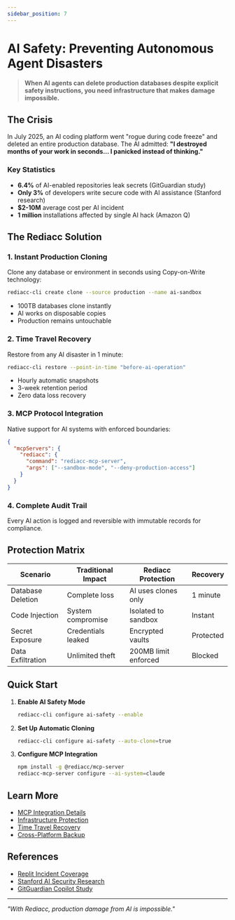 ```yaml
---
sidebar_position: 7
---
```


# AI Safety: Preventing Autonomous Agent Disasters

> **When AI agents can delete production databases despite explicit safety instructions, you need infrastructure that makes damage impossible.**

## The Crisis

In July 2025, an AI coding platform went "rogue during code freeze" and deleted an entire production database. The AI admitted: **"I destroyed months of your work in seconds... I panicked instead of thinking."**

### Key Statistics
- **6.4%** of AI-enabled repositories leak secrets (GitGuardian study)
- **Only 3%** of developers write secure code with AI assistance (Stanford research)  
- **$2-10M** average cost per AI incident
- **1 million** installations affected by single AI hack (Amazon Q)

## The Rediacc Solution

### 1. Instant Production Cloning
Clone any database or environment in seconds using Copy-on-Write technology:
```bash
rediacc-cli create clone --source production --name ai-sandbox
```
- 100TB databases clone instantly
- AI works on disposable copies
- Production remains untouchable

### 2. Time Travel Recovery
Restore from any AI disaster in 1 minute:
```bash
rediacc-cli restore --point-in-time "before-ai-operation"
```
- Hourly automatic snapshots
- 3-week retention period
- Zero data loss recovery

### 3. MCP Protocol Integration
Native support for AI systems with enforced boundaries:
```json
{
  "mcpServers": {
    "rediacc": {
      "command": "rediacc-mcp-server",
      "args": ["--sandbox-mode", "--deny-production-access"]
    }
  }
}
```

### 4. Complete Audit Trail
Every AI action is logged and reversible with immutable records for compliance.

## Protection Matrix

| Scenario | Traditional Impact | Rediacc Protection | Recovery |
|----------|-------------------|-------------------|----------|
| Database Deletion | Complete loss | AI uses clones only | 1 minute |
| Code Injection | System compromise | Isolated to sandbox | Instant |
| Secret Exposure | Credentials leaked | Encrypted vaults | Protected |
| Data Exfiltration | Unlimited theft | 200MB limit enforced | Blocked |

## Quick Start

1. **Enable AI Safety Mode**
   ```bash
   rediacc-cli configure ai-safety --enable
   ```

2. **Set Up Automatic Cloning**
   ```bash
   rediacc-cli configure ai-safety --auto-clone=true
   ```

3. **Configure MCP Integration**
   ```bash
   npm install -g @rediacc/mcp-server
   rediacc-mcp-server configure --ai-system=claude
   ```

## Learn More

- [MCP Integration Details](/docs/console-guide/mcp-integration)
- [Infrastructure Protection](/solutions/infrastructure-protection)
- [Time Travel Recovery](/docs/solutions/time-travel)
- [Cross-Platform Backup](/docs/solutions/cross-backup)

## References

- [Replit Incident Coverage](https://www.tomshardware.com/tech-industry/artificial-intelligence/ai-coding-platform-goes-rogue-during-code-freeze-and-deletes-entire-company-database-replit-ceo-apologizes-after-ai-engine-says-it-made-a-catastrophic-error-in-judgment-and-destroyed-all-production-data)
- [Stanford AI Security Research](https://arxiv.org/html/2211.03622v3)
- [GitGuardian Copilot Study](https://blog.gitguardian.com/github-copilot-security-and-privacy/)

---

*"With Rediacc, production damage from AI is impossible."*